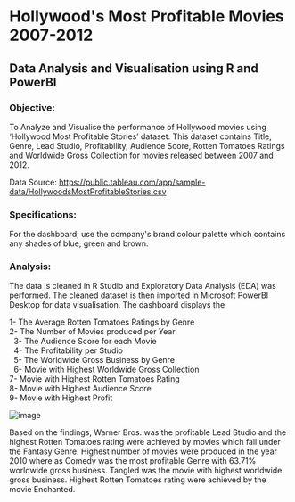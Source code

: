 # Hollywood's Most Profitable Movies 2007-2012

## Data Analysis and Visualisation using R and PowerBI

### Objective: 

To Analyze and Visualise the performance of Hollywood movies using ‘Hollywood Most Profitable Stories’ dataset. This dataset contains Title, Genre, Lead Studio, Profitability, Audience Score, Rotten Tomatoes Ratings and Worldwide Gross Collection for movies released between 2007 and 2012. 

Data Source: https://public.tableau.com/app/sample-data/HollywoodsMostProfitableStories.csv

### Specifications: 

For the dashboard, use the company's brand colour palette which contains any shades of blue, green and brown.  

### Analysis: 

The data is cleaned in R Studio and Exploratory Data Analysis (EDA) was performed. The cleaned dataset is then imported in Microsoft PowerBI Desktop for data visualisation. The dashboard displays the 

1- The Average Rotten Tomatoes Ratings by Genre<br>
2- The Number of Movies produced per Year<br> 
3- The Audience Score for each Movie<br>  
4- The Profitability per Studio<br> 
5- The Worldwide Gross Business by Genre<br> 
6- Movie with Highest Worldwide Gross Collection<br>
7- Movie with Highest Rotten Tomatoes Rating<br>
8- Movie with Highest Audience Score<br>
9- Movie with Highest Profit<br>

![image](https://user-images.githubusercontent.com/110288870/223105066-4545a646-5dd0-4706-99c9-2d2f5daa3ad1.png)

Based on the findings, Warner Bros. was the profitable Lead Studio and the highest Rotten Tomatoes rating were achieved by movies which fall under the Fantasy Genre. Highest number of movies were produced in the year 2010 where as Comedy was the most profitable Genre with 63.71% worldwide gross business. Tangled was the movie with highest worldwide gross business. Highest Rotten Tomatoes rating were achieved by the movie Enchanted.

